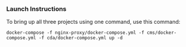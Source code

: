 ### Launch Instructions
To bring up all three projects using one command, use this command:
```
docker-compose -f nginx-proxy/docker-compose.yml -f cms/docker-compose.yml -f cda/docker-compose.yml up -d
```
